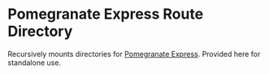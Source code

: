# Pomegranate Express Route Directory

Recursively mounts directories for [Pomegranate Express](https://github.com/Pomegranate/pomegranate-express).
Provided here for standalone use.